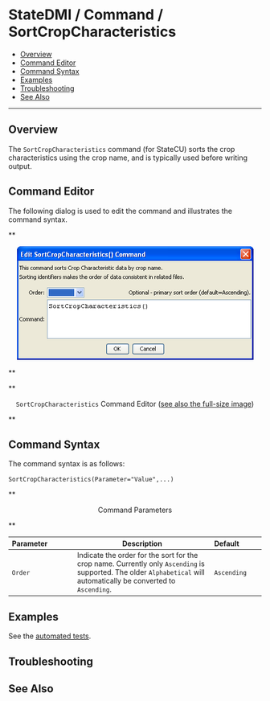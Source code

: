 # StateDMI / Command / SortCropCharacteristics #

* [Overview](#overview)
* [Command Editor](#command-editor)
* [Command Syntax](#command-syntax)
* [Examples](#examples)
* [Troubleshooting](#troubleshooting)
* [See Also](#see-also)

-------------------------

## Overview ##

The `SortCropCharacteristics` command (for StateCU)
sorts the crop characteristics using the crop name, and is typically used before writing output.

## Command Editor ##

The following dialog is used to edit the command and illustrates the command syntax.

**<p style="text-align: center;">
![SortCropCharacteristics](SortCropCharacteristics.png)
</p>**

**<p style="text-align: center;">
`SortCropCharacteristics` Command Editor (<a href="../SortCropCharacteristics.png">see also the full-size image</a>)
</p>**

## Command Syntax ##

The command syntax is as follows:

```text
SortCropCharacteristics(Parameter="Value",...)
```
**<p style="text-align: center;">
Command Parameters
</p>**

| **Parameter**&nbsp;&nbsp;&nbsp;&nbsp;&nbsp;&nbsp;&nbsp;&nbsp;&nbsp;&nbsp;&nbsp;&nbsp; | **Description** | **Default**&nbsp;&nbsp;&nbsp;&nbsp;&nbsp;&nbsp;&nbsp;&nbsp;&nbsp;&nbsp; |
| --------------|-----------------|----------------- |
| `Order` | Indicate the order for the sort for the crop name.  Currently only `Ascending` is supported.  The older `Alphabetical` will automatically be converted to `Ascending`. | `Ascending` |

## Examples ##

See the [automated tests](https://github.com/OpenCDSS/cdss-app-statedmi-test/tree/master/test/regression/commands/SortCropCharacteristics).

## Troubleshooting ##

## See Also ##

